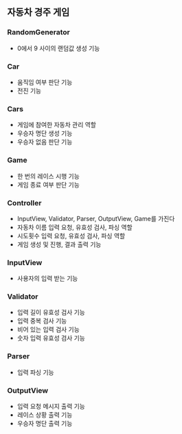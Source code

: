 ## 자동차 경주 게임

### RandomGenerator
* 0에서 9 사이의 랜덤값 생성 기능

### Car
* 움직임 여부 판단 기능
* 전진 기능

### Cars
* 게임에 참여한 자동차 관리 역할
* 우승자 명단 생성 기능
* 우승자 없음 판단 기능

### Game
* 한 번의 레이스 시행 기능
* 게임 종료 여부 판단 기능

### Controller
* InputView, Validator, Parser, OutputView, Game를 가진다
* 자동차 이름 입력 요청, 유효성 검사, 파싱 역할
* 시도횟수 입력 요청, 유효성 검사, 파싱 역할
* 게임 생성 및 진행, 결과 출력 기능

### InputView
* 사용자의 입력 받는 기능

### Validator
* 입력 길이 유효성 검사 기능
* 입력 중복 검사 기능
* 비어 있는 입력 검사 기능
* 숫자 입력 유효성 검사 기능

### Parser
* 입력 파싱 기능

### OutputView
* 입력 요청 메시지 출력 기능
* 레이스 상황 출력 기능
* 우승자 명단 출력 기능